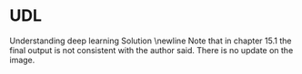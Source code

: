 # UDL
Understanding deep learning Solution
\newline
Note that in chapter 15.1 the final output is not consistent with the author said. There is no update on the image.
